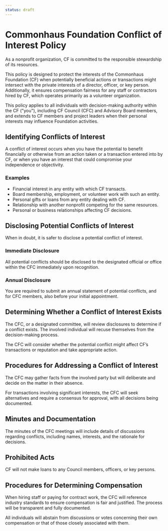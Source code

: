 ```yaml
---
status: draft
---
```

# Commonhaus Foundation Conflict of Interest Policy

As a nonprofit organization, CF is committed to the responsible stewardship of its resources.

This policy is designed to protect the interests of the Commonhaus Foundation (CF) when potentially beneficial actions or transactions might intersect with the private interests of a director, officer, or key person.
Additionally, it ensures compensation fairness for any staff or contractors hired by CF, which operates primarily as a volunteer organization.

This policy applies to all individuals with decision-making authority within the CF ("you"), including CF Council (CFC) and Advisory Board members, and extends to CF members and project leaders when their personal interests may influence Foundation activities.

## Identifying Conflicts of Interest

A conflict of interest occurs when you have the potential to benefit financially or otherwise from an action taken or a transaction entered into by CF, or when you have an interest that could compromise your independence or objectivity.

### Examples

- Financial interest in any entity with which CF transacts.
- Board membership, employment, or volunteer work with such an entity.
- Personal gifts or loans from any entity dealing with CF.
- Relationship with another nonprofit competing for the same resources.
- Personal or business relationships affecting CF decisions.

## Disclosing Potential Conflicts of Interest

When in doubt, it is safer to disclose a potential conflict of interest.

### Immediate Disclosure

All potential conflicts should be disclosed to the designated official or office within the CFC immediately upon recognition.

### Annual Disclosure

You are required to submit an annual statement of potential conflicts, and for CFC members, also before your initial appointment.

## Determining Whether a Conflict of Interest Exists

The CFC, or a designated committee, will review disclosures to determine if a conflict exists. The involved individual will recuse themselves from the decision-making process.

The CFC will consider whether the potential conflict might affect CF’s transactions or reputation and take appropriate action.

## Procedures for Addressing a Conflict of Interest

The CFC may gather facts from the involved party but will deliberate and decide on the matter in their absence.

For transactions involving significant interests, the CFC will seek alternatives and require a consensus for approval, with all decisions being documented.

## Minutes and Documentation

The minutes of the CFC meetings will include details of discussions regarding conflicts, including names, interests, and the rationale for decisions.

## Prohibited Acts

CF will not make loans to any Council members, officers, or key persons.

## Procedures for Determining Compensation

When hiring staff or paying for contract work, the CFC will reference industry standards to ensure compensation is fair and justified. The process will be transparent and fully documented.

All individuals will abstain from discussions or votes concerning their own compensation or that of those closely associated with them.
